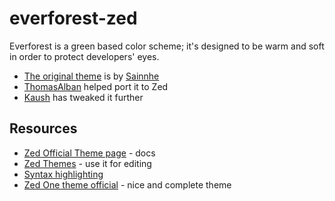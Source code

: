 # everforest-zed

Everforest is a green based color scheme; it's designed to be warm and soft in order to protect developers' eyes.

- [The original theme](https://github.com/sainnhe/everforest) is by [Sainnhe](https://github.com/sainnhe)
- [ThomasAlban](https://github.com/ThomasAlban) helped port it to Zed
- [Kaush](https://kau.sh/blog) has tweaked it further


## Resources

- [Zed Official Theme page](https://zed.dev/docs/themes) - docs
- [Zed Themes](https://zed-themes.com/themes/edit) - use it for editing
- [Syntax highlighting](https://zed.dev/docs/extensions/languages#syntax-highlighting)
- [Zed One theme official](https://github.com/zed-industries/zed/blob/main/assets/themes/one/one.json) - nice and complete theme
